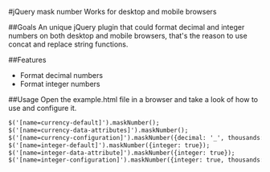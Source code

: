 #jQuery mask number
Works for desktop and mobile browsers

##Goals
An unique jQuery plugin that could format decimal and integer numbers on both desktop and mobile browsers, that's the reason to use concat and replace string functions. 

##Features

  * Format decimal numbers
  * Format integer numbers

##Usage
Open the example.html file in a browser and take a look of how to use and configure it.

```html
$('[name=currency-default]').maskNumber();
$('[name=currency-data-attributes]').maskNumber();
$('[name=currency-configuration]').maskNumber({decimal: '_', thousands: '*'});
$('[name=integer-default]').maskNumber({integer: true});
$('[name=integer-data-attribute]').maskNumber({integer: true});
$('[name=integer-configuration]').maskNumber({integer: true, thousands: '_'});
```